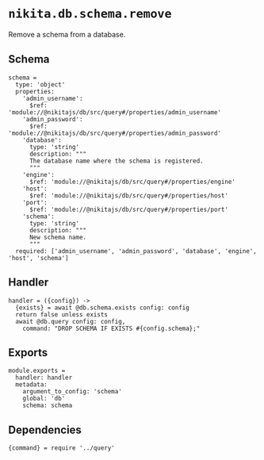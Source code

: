 
# `nikita.db.schema.remove`

Remove a schema from a database.

## Schema

    schema =
      type: 'object'
      properties:
        'admin_username':
          $ref: 'module://@nikitajs/db/src/query#/properties/admin_username'
        'admin_password':
          $ref: 'module://@nikitajs/db/src/query#/properties/admin_password'
        'database':
          type: 'string'
          description: """
          The database name where the schema is registered.
          """
        'engine':
          $ref: 'module://@nikitajs/db/src/query#/properties/engine'
        'host':
          $ref: 'module://@nikitajs/db/src/query#/properties/host'
        'port':
          $ref: 'module://@nikitajs/db/src/query#/properties/port'
        'schema':
          type: 'string'
          description: """
          New schema name.
          """
      required: ['admin_username', 'admin_password', 'database', 'engine', 'host', 'schema']

## Handler

    handler = ({config}) ->
      {exists} = await @db.schema.exists config: config
      return false unless exists
      await @db.query config: config,
        command: "DROP SCHEMA IF EXISTS #{config.schema};"

## Exports

    module.exports =
      handler: handler
      metadata:
        argument_to_config: 'schema'
        global: 'db'
        schema: schema

## Dependencies

    {command} = require '../query'
